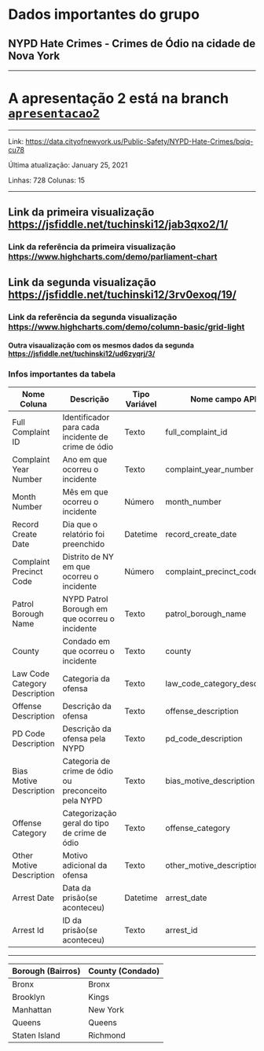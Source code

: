 # Dados importantes do grupo 
## NYPD Hate Crimes - Crimes de Ódio na cidade de Nova York
---
# A apresentação 2 está na branch [```apresentacao2```](https://github.com/tuchinski/visualizacao_dados/tree/apresentacao2)
---

Link: https://data.cityofnewyork.us/Public-Safety/NYPD-Hate-Crimes/bqiq-cu78

Última atualização: January 25, 2021

Linhas: 728
Colunas: 15

---

## Link da primeira visualização https://jsfiddle.net/tuchinski12/jab3qxo2/1/
### Link da referência da primeira visualização https://www.highcharts.com/demo/parliament-chart

## Link da segunda visualização https://jsfiddle.net/tuchinski12/3rv0exoq/19/
### Link da referência da segunda visualização https://www.highcharts.com/demo/column-basic/grid-light

#### Outra visaualização com os mesmos dados da segunda https://jsfiddle.net/tuchinski12/ud6zyqrj/3/

### Infos importantes da tabela
Nome Coluna   				| Descrição 									| Tipo Variável | Nome campo API
--------------------- 				| ------------ 									| ------------ | ---------
Full Complaint ID 				| Identificador para cada incidente de crime de ódio 	| Texto	  | full_complaint_id
Complaint Year Number 		| Ano em que ocorreu o incidente 					| Texto 	  | complaint_year_number
Month Number 				| Mês em que ocorreu o incidente 				| Número   | month_number
Record Create Date 			| Dia que o relatório foi preenchido 				| Datetime | record_create_date
Complaint Precinct Code 		| Distrito de NY em que ocorreu o incidente 			| Número   | complaint_precinct_code
Patrol Borough Name 			| NYPD Patrol Borough em que ocorreu o incidente 	| Texto 	  | patrol_borough_name
County 						| Condado em que ocorreu o incidente 				| Texto	  | county
Law Code Category Description 	| Categoria da ofensa 							| Texto	  | law_code_category_description
Offense Description        		| Descrição da ofensa 							| Texto       | offense_description
PD Code Description       		| Descrição da ofensa pela NYPD 					| Texto  	  | pd_code_description
Bias Motive Description			| Categoria de crime de ódio ou preconceito pela NYPD | Texto	  | bias_motive_description
Offense Category 				| Categorização geral do tipo de crime de ódio 		| Texto       | offense_category
Other Motive Description 		| Motivo adicional da ofensa 						| Texto 	  | other_motive_description
Arrest Date 					| Data da prisão(se aconteceu)					| Datetime | arrest_date
Arrest Id 						| ID da prisão(se aconteceu) 						| Texto 	  | arrest_id

---

Borough (Bairros) | County (Condado)
--------------------|---------------
 Bronx | Bronx
 Brooklyn | Kings
 Manhattan | New York
 Queens | Queens
 Staten Island | Richmond 
 
